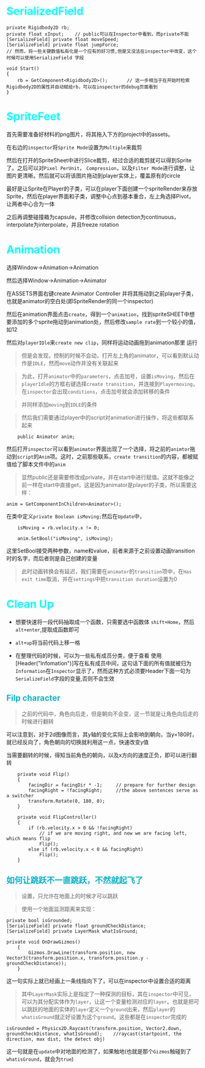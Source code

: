 <style>
h1 {
    color: aqua;
}
h2{
    color: rgb(0, 181, 201);
}
h3,h4 {
    color: #FF70DB93;    
}

</style>

# SerializedField

    private Rigidbody2D rb;
    private float xInput;    // public可以在Inspector中看到，而private不能
    [SerializeField] private float moveSpeed;
    [SerializeField] private float jumpForce;
    // 然而，将一些关键数值私有化是一个应有的好习惯,但是又没法在inspector中改变，这个时候可以使用SerializeField 字段

    void Start()
    {
        rb = GetComponent<Rigidbody2D>();       // 这一步相当于在开始时检索Rigidbody2D的属性并自动赋给rb，可以在inspector的debug页面看到
    }


# SpriteFeet

首先需要准备好材料的png图片，将其拖入下方的project中的assets。

在右边的`inspector`将`Sprite Mode`设置为`Multiple`来裁剪

然后在打开的SpriteSheet中进行Slice裁剪，经过合适的裁剪就可以得到Sprite了。之后可以对`Pixel PerUnit`， `Compression`，以及`Filter Mode`进行调整，让图片更清晰。然后就可以将该图片拖动到player实体上，覆盖原有的circle


最好是让Sprite在Player的子类，可以在player下面创建一个spriteRender来存放Sprite，然后在player界面和子类，调整中心点到基本重合，左上角选择Pivot，让两者中心合为一体


之后再调整碰撞箱为capsule，并修改collsion detection为continuous，interpolate为interpolate，并且freeze rotation

# Animation

选择Window->Animation->Animation

然后选择Window->Animation->Animator

在ASSETS界面右键create Animator Controller
并将其拖动到之前player子类，也就是animator的空白处(即SpriteRender的同一个inspector)

然后在animation界面点击`create`，得到一个`animation`，找到spriteSHEET中想要添加的多个sprite拖动到animation处，然后修改`sample rate`到一个较小的值，如12

然后对`playerIDle`来`create new clip`，同样将运动动画拖到animation那里
运行

> 但是会发现，控制的时候不会动，打开左上角的animator，可以看到默认动作是`IDLE`，然而`move`动作并没有关联起来

> 为此，打开`animator`中的`parameters`，点击加号，设置`isMoving`，然后在`playerIdle`的方框右键选择`create transition`，并连接到`Playermoving`，在`inspector`会出现`conditions`，点击加号就会添加转移的条件

> 并同样添加`moving`到`IDLE`的条件

> 然后我们需要通过player中的script对animation进行操作，将这些都联系起来

        public Animator anim;

然后打开`inspector`可以看到`animator`界面出现了一个选择，将之前的`animtor`拖动到`script`的`Anim`项。这时，之前那些联系，`create transition`的内容，都被赋值给了脚本文件中的`anim`

> 显然public还是需要修改成private，并在start中进行赋值。这就不能像之前一样在start中直接get，这是因为animator是player的子类，所以需要这样：

    anim = GetComponentInChildren<Animator>();
在类中定义`private Boolean isMoving;`然后在`Update`中，
    
        isMoving = rb.velocity.x != 0;

        anim.SetBool("isMoving", isMoving);

这里SetBool接受两种参数，name和value，前者来源于之前设置动画transition时的名字，而后者则是自己创建的变量


> 此时动画转换会有延迟，我们需要在`animator`的`transition`项中，在`Has exit time`取消，并在`settings`中把`transition duration`设置为0




# Clean Up

* 想要快速将一段代码抽取成一个函数，只需要选中函数体
`shift+Home`，然后`alt+enter`,提取成函数即可

* `alt+up`将当前代码上移一格

* 在整理代码的时候，可以为一些私有成员分类，便于查看
使用[Header("Infomation")]写在私有成员中间，这句话下面的所有值就被归为`Information`在`Inspector`显示了，然而这种方式必须要Header下面一句为`SerializeField`字段的变量,否则不会生效


## Filp character

> 之前的代码中，角色向后走，但是朝向不会变，这一节就是让角色向后走的时候进行翻转

可以注意到，对于2d图像而言，其y轴的变化实际上会影响到朝向，当y=180时，就已经反向了，角色朝向的切换就利用这一点，快速改变y值

当需要翻转的时候，得知当前角色的朝向，以及x方向的速度正负，即可以进行翻转

        private void Flip()
        {
            facingDir = facingDir * -1;     // prepare for further design
            facingRight = !facingRight;     //the above sentences serve as a switcher 
            transform.Rotate(0, 180, 0);
        }

        private void FlipController()
        {
            if (rb.velocity.x > 0 && !facingRight)
                // if we are moving right, and now we are facing left, which means flip
                Flip();
            else if (rb.velocity.x < 0 && facingRight)
                Flip();
        }


## 如何让跳跃不一直跳跃，不然就起飞了

> 设置，只允许在地面上的时候才可以跳跃

> 使用一个地面监测距离来实现：

    
    private bool isGrounded;
    [SerializeField] private float groundCheckDistance;
    [SerializeField] private LayerMask whatIsGround;

    private void OnDrawGizmos()
        {
            Gizmos.DrawLine(transform.position, new Vector3(transform.position.x, transform.position.y - groundCheckDistance));
        }

这一句实际上就已经画上一条线指向下了，可以在inspector中设置合适的距离

> 其中`LayerMask`实际上是指定了一种探测的目标，其在`inspector`中可见，可以为其分配实体作为`layer`，让这一个变量检测对应的`layer`。也就是把可以跳跃的地面的实体的`layer`定义一个`ground`出来，然后`player`的`whatisGround`就正好设置为这个`ground`。这些都是在`inspector`完成的


    isGrounded = Physics2D.Raycast(transform.position, Vector2.down, groundCheckDistance, whatIsGround);    //raycast(startpoint, the direction, max dist, the detect obj)

这一句就是在`update`中对地面的检测了，如果触地(也就是那个`Gizmos`触碰到了`whatisGround`，就会为`true`)


